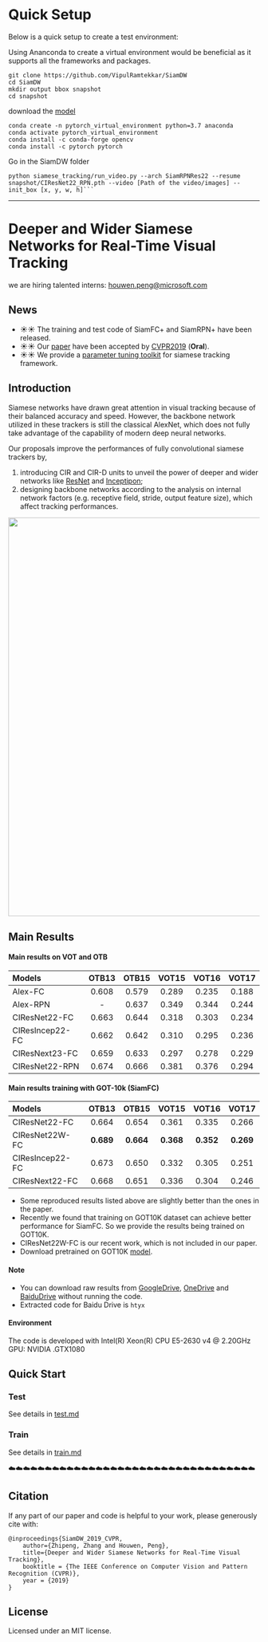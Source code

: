 # Quick Setup

Below is a quick setup to create a test environment:

Using Ananconda to create a virtual environment would be beneficial as it supports all the frameworks and packages. 
```
git clone https://github.com/VipulRamtekkar/SiamDW
cd SiamDW
mkdir output bbox snapshot
cd snapshot
```
download the [model](https://drive.google.com/open?id=1tBllNtv-90Ih2EP_lnRCBzxnZeFPRnPx)
```
conda create -n pytorch_virtual_environment python=3.7 anaconda
conda activate pytorch_virtual_environment
conda install -c conda-forge opencv
conda install -c pytorch pytorch
```
Go in the SiamDW folder
```
python siamese_tracking/run_video.py --arch SiamRPNRes22 --resume snapshot/CIResNet22_RPN.pth --video [Path of the video/images] --init_box [x, y, w, h]```
```
-----------------------------------------------------------------------------------------------------------------------
# Deeper and Wider Siamese Networks for Real-Time Visual Tracking
we are hiring talented interns: houwen.peng@microsoft.com
## News
- :sunny::sunny: The training and test code of SiamFC+ and SiamRPN+ have been released.
- :sunny::sunny: Our [paper](http://openaccess.thecvf.com/content_CVPR_2019/html/Zhang_Deeper_and_Wider_Siamese_Networks_for_Real-Time_Visual_Tracking_CVPR_2019_paper.html) have been accepted by [CVPR2019](http://openaccess.thecvf.com/menu.py) (**Oral**).
- :sunny::sunny: We provide a [parameter tuning toolkit](#TUNE-TOOLKIT) for siamese tracking framework.


## Introduction
Siamese networks have drawn great attention in visual tracking because of their balanced accuracy and speed.  However, the backbone network utilized in these trackers is still the classical AlexNet, which does not fully take advantage of the capability of modern deep neural networks. 
  
Our proposals improve the performances of fully convolutional siamese trackers by,
1) introducing CIR and CIR-D units to unveil the power of deeper and wider networks like [ResNet](https://arxiv.org/abs/1512.03385) and [Inceptipon](https://arxiv.org/abs/1409.4842); 
2) designing backbone networks according to the analysis on internal network factors (e.g. receptive field, stride, output feature size), which affect tracking performances.

<div align="center">
  <img src="demo/vis.gif" width="800px" />
  <!-- <p>Example SiamFC, SiamRPN and SiamMask outputs.</p> -->
</div>

<!-- :tada::tada: **Highlight !!**
Siamese tracker is severely sensitive to hyper-parameter, which is a common sense in tracking field. Although significant progresses have been made in some works, the result is hard to reproduce. In this case, we provide a [parameter tuning toolkit]() to make our model being reproduced easily. We hope our efforts and supplies will be helpful to your work. -->

## Main Results
#### Main results on VOT and OTB
| Models  | OTB13 | OTB15 | VOT15 | VOT16 | VOT17| 
| :------ | :------: | :------: | :------: | :------: | :------: |
| Alex-FC      | 0.608 | 0.579 | 0.289 | 0.235 | 0.188 |
| Alex-RPN     | -     | 0.637 | 0.349 | 0.344 | 0.244 |
| CIResNet22-FC  | 0.663 | 0.644 | 0.318 | 0.303 | 0.234 |
| CIResIncep22-FC| 0.662 | 0.642 | 0.310 | 0.295 | 0.236 |
| CIResNext23-FC | 0.659 | 0.633 | 0.297 | 0.278 | 0.229 |
| CIResNet22-RPN| 0.674 | 0.666 | 0.381 | 0.376 | 0.294 |

#### Main results training with GOT-10k (SiamFC)
| Models  | OTB13 | OTB15 | VOT15 | VOT16 | VOT17| 
| :------ | :------: | :------: | :------: | :------: | :------: |
| CIResNet22-FC  | 0.664 | 0.654 | 0.361 | 0.335 | 0.266|  
| CIResNet22W-FC | **0.689** | **0.664** | **0.368** | **0.352** | **0.269** |  
| CIResIncep22-FC| 0.673 | 0.650 | 0.332 | 0.305 | 0.251|  
| CIResNext22-FC | 0.668 | 0.651 | 0.336 | 0.304 | 0.246|  

- Some reproduced results listed above are slightly better than the ones in the paper.
- Recently we found that training on GOT10K dataset can achieve better performance for SiamFC. So we provide the results being trained on GOT10K.
- CIResNet22W-FC is our recent work, which is not included in our paper.
- Download pretrained on GOT10K [model](https://drive.google.com/file/d/1xvexXCUCB0gCYFnShj3NQ4Xuk52lLLtE/view?usp=sharing). 

#### Note
- You can download raw results from [GoogleDrive](https://drive.google.com/file/d/1rTC2XKJ2bznVjtXW-UAzeUGc7QizeLP9/view?usp=sharing), [OneDrive](https://mailccsf-my.sharepoint.com/:f:/g/personal/zhipeng_mail_ccsf_edu/Ekjf2LfnGJ9NkYladR_Uk3IBnIQ3HlQybjzFRkwgeetGqg?e=DLlPJO) and [BaiduDrive](https://pan.baidu.com/s/1J1x58GaKtbMISDVv0ZuoCg) without running the code.
- Extracted code for Baidu Drive is `htyx`


#### Environment
The code is developed with Intel(R) Xeon(R) CPU E5-2630 v4 @ 2.20GHz GPU: NVIDIA .GTX1080



## Quick Start
### Test
See details in [test.md](lib/tutorials/test.md)

### Train
See details in [train.md](lib/tutorials/train.md)

:cloud::cloud::cloud::cloud::cloud::cloud::cloud::cloud::cloud::cloud::cloud::cloud::cloud::cloud::cloud::cloud::cloud::cloud::cloud::cloud::cloud::cloud::cloud::cloud::cloud::cloud::cloud::cloud::cloud::cloud::cloud::cloud::cloud::cloud:

## Citation
If any part of our paper and code is helpful to your work, please generously cite with:

```
@inproceedings{SiamDW_2019_CVPR,
    author={Zhipeng, Zhang and Houwen, Peng},
    title={Deeper and Wider Siamese Networks for Real-Time Visual Tracking},
    booktitle = {The IEEE Conference on Computer Vision and Pattern Recognition (CVPR)},
    year = {2019}
}
```

## License
Licensed under an MIT license.



